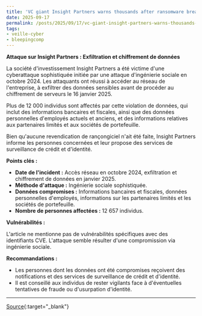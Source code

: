 ```yaml
---
title: 'VC giant Insight Partners warns thousands after ransomware breach'
date: 2025-09-17
permalink: /posts/2025/09/17/vc-giant-insight-partners-warns-thousands-after-ransomware-breach/
tags:
- veille-cyber
- bleepingcomp
---
```

**Attaque sur Insight Partners : Exfiltration et chiffrement de données**

La société d'investissement Insight Partners a été victime d'une cyberattaque sophistiquée initiée par une attaque d'ingénierie sociale en octobre 2024. Les attaquants ont réussi à accéder au réseau de l'entreprise, à exfiltrer des données sensibles avant de procéder au chiffrement de serveurs le 16 janvier 2025.

Plus de 12 000 individus sont affectés par cette violation de données, qui inclut des informations bancaires et fiscales, ainsi que des données personnelles d'employés actuels et anciens, et des informations relatives aux partenaires limités et aux sociétés de portefeuille.

Bien qu'aucune revendication de rançongiciel n'ait été faite, Insight Partners informe les personnes concernées et leur propose des services de surveillance de crédit et d'identité.

**Points clés :**

*   **Date de l'incident :** Accès réseau en octobre 2024, exfiltration et chiffrement de données en janvier 2025.
*   **Méthode d'attaque :** Ingénierie sociale sophistiquée.
*   **Données compromises :** Informations bancaires et fiscales, données personnelles d'employés, informations sur les partenaires limités et les sociétés de portefeuille.
*   **Nombre de personnes affectées :** 12 657 individus.

**Vulnérabilités :**

L'article ne mentionne pas de vulnérabilités spécifiques avec des identifiants CVE. L'attaque semble résulter d'une compromission via ingénierie sociale.

**Recommandations :**

*   Les personnes dont les données ont été compromises reçoivent des notifications et des services de surveillance de crédit et d'identité.
*   Il est conseillé aux individus de rester vigilants face à d'éventuelles tentatives de fraude ou d'usurpation d'identité.

---
[Source](https://www.bleepingcomputer.com/news/security/vc-giant-insight-partners-warns-thousands-after-ransomware-breach/){:target="_blank"}
